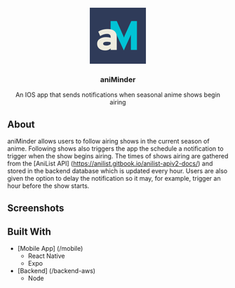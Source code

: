 <!-- LOGO -->
<p align="center">
    <a href="https://github.com/TaoLinShowdown/aniMinder">
        <img src="mobile/assets/icon.png" alt="logo" width="128" height="128">
    </a>
    <h3 align="center">aniMinder</h3>
    <p align="center">
        An IOS app that sends notifications when seasonal anime shows begin airing
    </p>
</p>

<!-- ABOUT -->
## About
aniMinder allows users to follow airing shows in the current season of anime. Following shows also triggers the app the schedule a notification to trigger when the show begins airing. The times of shows airing are gathered from the [AniList API] (https://anilist.gitbook.io/anilist-apiv2-docs/) and stored in the backend database which is updated every hour. Users are also given the option to delay the notification so it may, for example, trigger an hour before the show starts.

## Screenshots


## Built With
- [Mobile App] (/mobile)
    - React Native
    - Expo
- [Backend] (/backend-aws)
    - Node